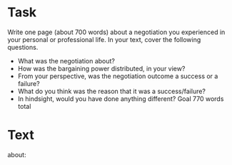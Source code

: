 # Task
Write one page (about 700 words) about a negotiation you experienced in your personal or professional life. In your text, cover the following questions.
- What was the negotiation about? 
- How was the bargaining power distributed, in your view? 
- From your perspective, was the negotiation outcome a success or a failure?
- What do you think was the reason that it was a success/failure? 
- In hindsight, would you have done anything different?
Goal 770 words total

# Text

about: 
